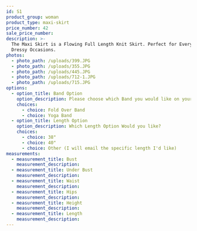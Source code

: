```yaml
---
id: S1
product_group: woman
product_type: maxi-skirt
price_number: 42
sale_price_number:
description: >-
  The Maxi Skirt is a Flowing Full Length Knit Skirt. Perfect for Everyday and
  Dressy Occasions.
photos:
  - photo_path: /uploads/399.JPG
  - photo_path: /uploads/355.JPG
  - photo_path: /uploads/445.JPG
  - photo_path: /uploads/712-1.JPG
  - photo_path: /uploads/715.JPG
options:
  - option_title: Band Option
    option_description: Please choose which Band you would like on your Skirt
    choices:
      - choice: Fold Over Band
      - choice: Yoga Band
  - option_title: Length Option
    option_description: Which Length Option Would you like?
    choices:
      - choice: 38"
      - choice: 40"
      - choice: Other (I will email the specific length I'd like)
measurements:
  - measurement_title: Bust
    measurement_description:
  - measurement_title: Under Bust
    measurement_description:
  - measurement_title: Waist
    measurement_description:
  - measurement_title: Hips
    measurement_description:
  - measurement_title: Height
    measurement_description:
  - measurement_title: Length
    measurement_description:
---
```

